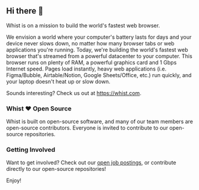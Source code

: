 ## Hi there 👋

Whist is on a mission to build the world's fastest web browser.

We envision a world where your computer's battery lasts for days and your device never slows down, no matter how many browser tabs or web 
applications you're running. Today, we're building the world's fastest web browser that's streamed from a powerful datacenter to your computer.
This browser runs on plenty of RAM, a powerful graphics card and 1 Gbps Internet speed. Pages load instantly, heavy web applications (i.e.
Figma/Bubble, Airtable/Notion, Google Sheets/Office, etc.) run quickly, and your laptop doesn't heat up or slow down.

Sounds interesting? Check us out at https://whist.com.

### Whist ❤️ Open Source

Whist is built on open-source software, and many of our team members are open-source contributors. Everyone is invited to contribute to our 
open-source repositories.

### Getting Involved

Want to get involved? Check out our [open job postings](https://whisthq.notion.site/Whist-Job-Board-a39b64712f094c7785f588053fc283a9), or 
contribute directly to our open-source repositories!

Enjoy!
